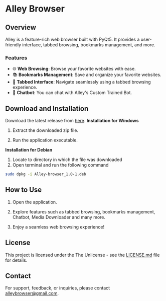 # Alley Browser 
## Overview

Alley is a feature-rich web browser built with PyQt5. It provides a user-friendly interface, tabbed browsing, bookmarks management, and more.

### Features

- 🌐 **Web Browsing**: Browse your favorite websites with ease.
- 📚 **Bookmarks Management**: Save and organize your favorite websites.
- 🔄 **Tabbed Interface**: Navigate seamlessly using a tabbed browsing experience.
- 🤖 **Chatbot**: You can chat with Alley's Custom Trained Bot.

## Download and Installation
Download the latest release from [here](https://drive.google.com/file/u/1/d/1M6sxwHBWNsaD3IImpLzvRI7QcWojT6Vl/view?usp=drive_link).
**Installation for Windows**

1. Extract the downloaded zip file.

2. Run the application executable.

**Installation for Debian**
1. Locate to directory in which the file was downloaded
2. Open terminal and run the following command
```bash
sudo dpkg -i Alley-browser_1.0-1.deb
```


## How to Use

1. Open the application.

2. Explore features such as tabbed browsing, bookmarks management, Chatbot, Media Downloader and many more.

3. Enjoy a seamless web browsing experience!

## License

This project is licensed under the The Unlicense - see the [LICENSE.md](LICENSE.md) file for details.

## Contact

For support, feedback, or inquiries, please contact alleybrowser@gmail.com.

